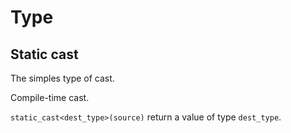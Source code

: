 # Type

## Static cast

The simples type of cast.

Compile-time cast.

`static_cast<dest_type>(source)` return a value of type `dest_type`.
